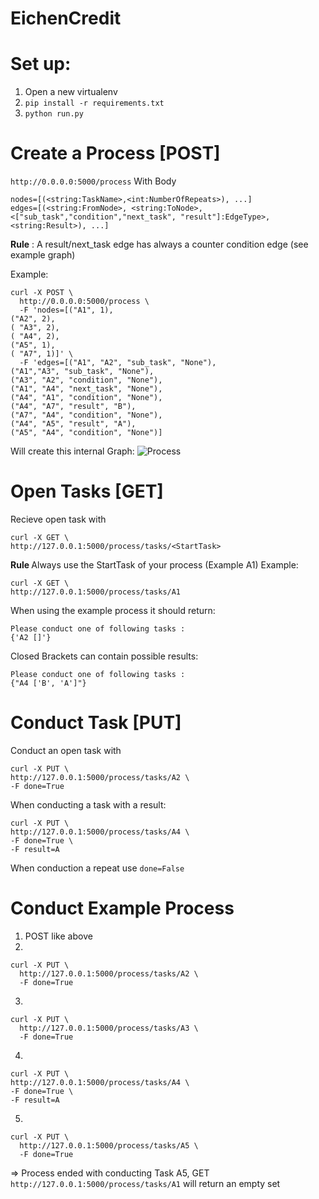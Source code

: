 # EichenCredit

# Set up:
1. Open a new virtualenv
2. ```pip install -r requirements.txt```
3. ```python run.py```


# Create a Process [POST]
```http://0.0.0.0:5000/process```
With Body

```nodes=[(<string:TaskName>,<int:NumberOfRepeats>), ...]``` </br>
```edges=[(<string:FromNode>, <string:ToNode>, <["sub_task","condition","next_task", "result"]:EdgeType>, <string:Result>), ...]```

<b>Rule</b> : A result/next_task edge has always a counter condition edge (see example graph)

Example:
```
curl -X POST \
  http://0.0.0.0:5000/process \
  -F 'nodes=[("A1", 1),
("A2", 2),
( "A3", 2),
( "A4", 2),
("A5", 1),
( "A7", 1)]' \
  -F 'edges=[("A1", "A2", "sub_task", "None"),
("A1","A3", "sub_task", "None"),
("A3", "A2", "condition", "None"),
("A1", "A4", "next_task", "None"),
("A4", "A1", "condition", "None"),
("A4", "A7", "result", "B"),
("A7", "A4", "condition", "None"),
("A4", "A5", "result", "A"),
("A5", "A4", "condition", "None")]
```
Will create this internal Graph:
![Process](https://i.imgur.com/twLI7YQ.png)

# Open Tasks [GET]

Recieve open task with 
```
curl -X GET \
http://127.0.0.1:5000/process/tasks/<StartTask>
 ```
  
 <b> Rule </b> Always use the StartTask of your process (Example A1)
 Example:
 
 ```
curl -X GET \
http://127.0.0.1:5000/process/tasks/A1
  ```
  
When using the example process it should return:
```
Please conduct one of following tasks : 
{'A2 []'}
```
Closed Brackets can contain possible results:
```
Please conduct one of following tasks : 
{"A4 ['B', 'A']"}
```

# Conduct Task [PUT]

Conduct an open task with 
```
curl -X PUT \
http://127.0.0.1:5000/process/tasks/A2 \
-F done=True
```
When conducting a task with a result:
```
curl -X PUT \
http://127.0.0.1:5000/process/tasks/A4 \
-F done=True \
-F result=A
````
When conduction a repeat use ```done=False```

# Conduct Example Process
1. POST like above
2. 
````
curl -X PUT \
  http://127.0.0.1:5000/process/tasks/A2 \
  -F done=True
 ````
 3.
````
curl -X PUT \
  http://127.0.0.1:5000/process/tasks/A3 \
  -F done=True
 ````
4.
```
curl -X PUT \
http://127.0.0.1:5000/process/tasks/A4 \
-F done=True \
-F result=A
````
5.
````
curl -X PUT \
  http://127.0.0.1:5000/process/tasks/A5 \
  -F done=True
 ````
 
=> Process ended with conducting Task A5,  GET ```http://127.0.0.1:5000/process/tasks/A1``` will return an empty set
 ````
 ````
